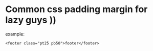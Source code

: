 # Common css padding margin for lazy guys )) 

example:
``` 
<footer class="pt25 pb50">footer</footer> 
